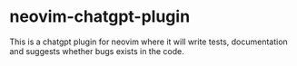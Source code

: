 # neovim-chatgpt-plugin
This is a chatgpt plugin for neovim where it will write tests, documentation and suggests whether bugs exists in the code.
